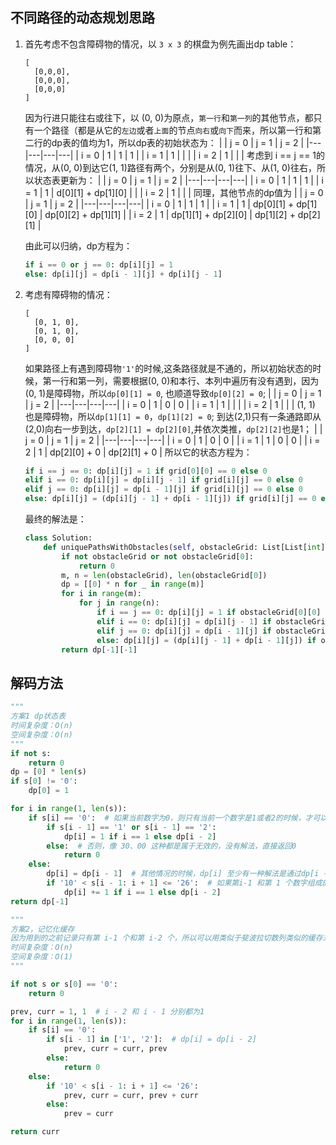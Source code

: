 ## 不同路径的动态规划思路

1. 首先考虑不包含障碍物的情况，以 `3 x 3` 的棋盘为例先画出dp table：
    ```
    [
      [0,0,0],
      [0,0,0],
      [0,0,0]
    ]
    ```
    因为行进只能往右或往下，以 (0, 0)为原点，`第一行`和`第一列`的其他节点，都只有一个路径（都是从它的`左边`或者`上面`的节点`向右`或`向下`而来，所以第一行和第二行的dp表的值均为1，所以dp表的初始状态为：
    | | j = 0  | j = 1  | j = 2 |
    |---|---|---|---|
    | i = 0 | 1 | 1 | 1 |
    | i = 1 | 1 |   |   |
    | i = 2 | 1 |   |   |
    考虑到 i == j == 1的情况，从(0, 0)到达它(1, 1)路径有两个，分别是从(0, 1)往下、从(1, 0)往右，所以状态表更新为：
    | | j = 0  | j = 1  | j = 2 |
    |---|---|---|---|
    | i = 0 | 1 | 1 | 1 |
    | i = 1 | 1 | d[0][1] + dp[1][0] |   |
    | i = 2 | 1 |   |   |
    同理，其他节点的dp值为
    | | j = 0  | j = 1  | j = 2 |
    |---|---|---|---|
    | i = 0 | 1 | 1 | 1 |
    | i = 1 | 1 | dp[0][1] + dp[1][0] | dp[0][2] + dp[1][1] |
    | i = 2 | 1 | dp[1][1] + dp[2][0] | dp[1][2] + dp[2][1] |

    由此可以归纳，dp方程为：
    ```python
    if i == 0 or j == 0: dp[i][j] = 1
    else: dp[i][j] = dp[i - 1][j] + dp[i][j - 1]
    ```
2. 考虑有障碍物的情况：
    ```
    [
      [0, 1, 0],
      [0, 1, 0],
      [0, 0, 0]
    ]
    ```
    如果路径上有遇到障碍物`'1'`的时候,这条路径就是不通的，所以初始状态的时候，第一行和第一列，需要根据(0, 0)和本行、本列中遍历有没有遇到，因为(0, 1)是障碍物，所以`dp[0][1] = 0`, 也顺道导致`dp[0][2] = 0`;
    | | j = 0  | j = 1  | j = 2 |
    |---|---|---|---|
    | i = 0 | 1 | 0 | 0 |
    | i = 1 | 1 |   |   |
    | i = 2 | 1 |   |   |
    (1, 1) 也是障碍物，所以`dp[1][1] = 0`，`dp[1][2] = 0`;
    到达(2,1)只有一条通路即从(2,0)向右一步到达，`dp[2][1] = dp[2][0]`,并依次类推，`dp[2][2]`也是1；
    | | j = 0  | j = 1  | j = 2 |
    |---|---|---|---|
    | i = 0 | 1 | 0 | 0 |
    | i = 1 | 1 | 0 | 0 |
    | i = 2 | 1 | dp[2][0] + 0 | dp[2][1] + 0  |
    所以它的状态方程为：
    ```python
    if i == j == 0: dp[i][j] = 1 if grid[0][0] == 0 else 0
    elif i == 0: dp[i][j] = dp[i][j - 1] if grid[i][j] == 0 else 0
    elif j == 0: dp[i][j] = dp[i - 1][j] if grid[i][j] == 0 else 0
    else: dp[i][j] = (dp[i][j - 1] + dp[i - 1][j]) if grid[i][j] == 0 else 0
    ```
    最终的解法是：
    ```python
    class Solution:
        def uniquePathsWithObstacles(self, obstacleGrid: List[List[int]]) -> int:
            if not obstacleGrid or not obstacleGrid[0]:
                return 0
            m, n = len(obstacleGrid), len(obstacleGrid[0])
            dp = [[0] * n for _ in range(m)]
            for i in range(m):
                for j in range(n):
                    if i == j == 0: dp[i][j] = 1 if obstacleGrid[0][0] == 0 else 0
                    elif i == 0: dp[i][j] = dp[i][j - 1] if obstacleGrid[i][j] == 0 else 0
                    elif j == 0: dp[i][j] = dp[i - 1][j] if obstacleGrid[i][j] == 0 else 0
                    else: dp[i][j] = (dp[i][j - 1] + dp[i - 1][j]) if obstacleGrid[i][j] == 0 else 0
            return dp[-1][-1]
    ```

## 解码方法

```python
"""
方案1 dp状态表
时间复杂度：O(n)
空间复杂度：O(n)
"""
if not s:
    return 0
dp = [0] * len(s)
if s[0] != '0':
    dp[0] = 1

for i in range(1, len(s)):
    if s[i] == '0':  # 如果当前数字为0，则只有当前一个数字是1或者2的时候，才可以和前一个数字一起组成有效的两位数，且只有一种解法
        if s[i - 1] == '1' or s[i - 1] == '2':
            dp[i] = 1 if i == 1 else dp[i - 2]
        else:  # 否则，像 30、00 这种都是属于无效的，没有解法，直接返回0
            return 0
    else:
        dp[i] = dp[i - 1]  # 其他情况的时候，dp[i] 至少有一种解法是通过dp[i - 1] 走途径第i个数字到达
        if '10' < s[i - 1: i + 1] <= '26':  # 如果第i-1 和第 1 个数字组成的两位数是不大于 26的，那么还有另外一种解法是从第i-2个数字途径一个两位数到达
            dp[i] += 1 if i == 1 else dp[i - 2]
return dp[-1]
```

```python
"""
方案2，记忆化缓存
因为用到的之前记录只有第 i-1 个和第 i-2 个，所以可以用类似于斐波拉切数列类似的缓存来处理
时间复杂度：O(n)
空间复杂度：O(1)
"""

if not s or s[0] == '0':
    return 0

prev, curr = 1, 1  # i - 2 和 i - 1 分别都为1
for i in range(1, len(s)):
    if s[i] == '0':
        if s[i - 1] in ['1', '2']:  # dp[i] = dp[i - 2]
            prev, curr = curr, prev
        else:
            return 0
    else:
        if '10' < s[i - 1: i + 1] <= '26':
            prev, curr = curr, prev + curr
        else:
            prev = curr

return curr
```